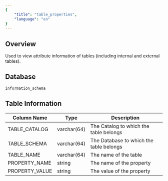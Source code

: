 ```yaml
---
{
    "title": "table_properties",
    "language": "en"
}
---
```


## Overview

Used to view attribute information of tables (including internal and external tables).

## Database


`information_schema`


## Table Information

| Column Name    | Type        | Description                             |
| -------------- | ----------- | --------------------------------------- |
| TABLE_CATALOG  | varchar(64) | The Catalog to which the table belongs  |
| TABLE_SCHEMA   | varchar(64) | The Database to which the table belongs |
| TABLE_NAME     | varchar(64) | The name of the table                   |
| PROPERTY_NAME  | string      | The name of the property                |
| PROPERTY_VALUE | string      | The value of the property               |